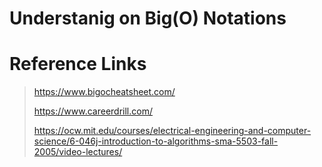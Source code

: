 # Understanig on Big(O) Notations
# Reference Links
> https://www.bigocheatsheet.com/
>
> https://www.careerdrill.com/
>
> https://ocw.mit.edu/courses/electrical-engineering-and-computer-science/6-046j-introduction-to-algorithms-sma-5503-fall-2005/video-lectures/
